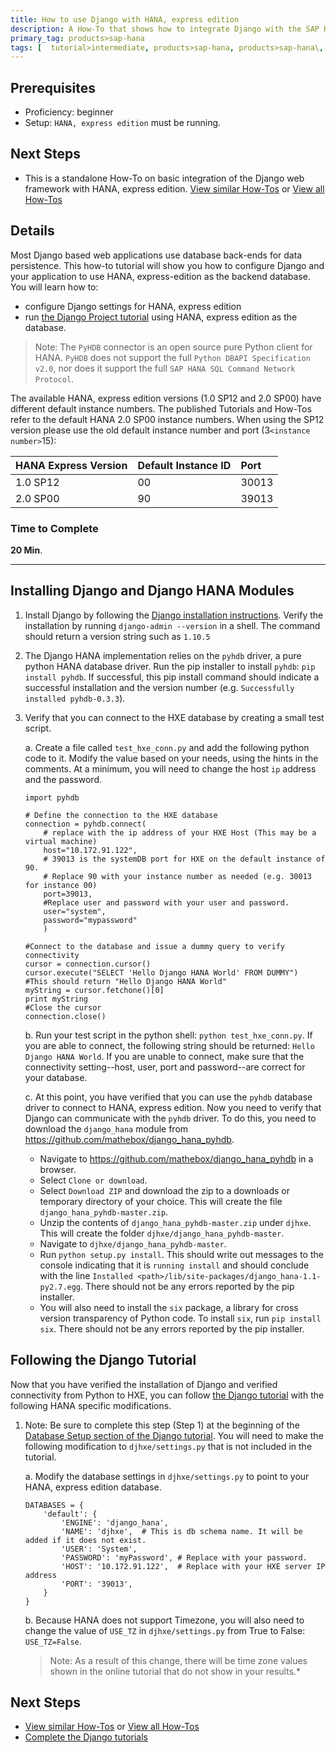 ```yaml
---
title: How to use Django with HANA, express edition
description: A How-To that shows how to integrate Django with the SAP HANA, express edition by identifying HANA specific changes needed to complete the Django `polls` tutorial.
primary_tag: products>sap-hana
tags: [  tutorial>intermediate, products>sap-hana, products>sap-hana\,-express-edition, tutorial>how-to ]
---
```

## Prerequisites  
 - Proficiency: beginner
 - Setup: `HANA, express edition` must be running.

## Next Steps
 - This is a standalone How-To on basic integration of the Django web framework with HANA, express edition. [View similar How-Tos](http://www.sap.com/developer/tutorials.html) or [View all How-Tos](http://www.sap.com/developer/tutorials.html)

## Details
Most Django based web applications use database back-ends for data persistence. This how-to tutorial will show you how to configure Django and your application to use HANA, express-edition as the backend database. You will learn how to:

  - configure Django settings for HANA, express edition
  - run [the Django Project tutorial](https://docs.djangoproject.com/en/1.10/intro/tutorial01/) using HANA, express edition as the database.

>Note: The `PyHDB` connector is an open source pure Python client for HANA. `PyHDB` does not support the full `Python DBAPI Specification v2.0`, nor does it support the full `SAP HANA SQL Command Network Protocol`.

 The available HANA, express edition versions (1.0 SP12 and 2.0 SP00) have different default instance numbers. The published Tutorials and How-Tos refer to the default HANA 2.0 SP00 instance numbers. When using the SP12 version please use the old default instance number and port (3`<instance number>`15):

 HANA Express Version  | Default Instance ID | Port
 :-------------------  | :------------------ | :---------------
 1.0 SP12              |  00                 | 30013
 2.0 SP00              |  90                 | 39013


### Time to Complete
**20 Min**.

---

## Installing Django and Django HANA Modules

1. Install Django by following the [Django installation instructions]( https://docs.djangoproject.com/en/1.10/topics/install/#). Verify the installation by running `django-admin --version` in a shell. The command should return a version string such as `1.10.5`

2. The Django HANA implementation relies on the `pyhdb` driver, a pure python HANA database driver. Run the pip installer to install `pyhdb`: `pip install pyhdb`. If successful, this pip install command should indicate a successful installation and the version number (e.g. `Successfully installed pyhdb-0.3.3`).

3. Verify that you can connect to the HXE database by creating a small test script.

    a. Create a file called `test_hxe_conn.py` and add the following python code to it. Modify the value based on your needs, using the hints in the comments. At a minimum, you will need to change the host `ip` address and the password.

    ```
    import pyhdb

    # Define the connection to the HXE database
    connection = pyhdb.connect(
        # replace with the ip address of your HXE Host (This may be a virtual machine)
        host="10.172.91.122",
        # 39013 is the systemDB port for HXE on the default instance of 90.
        # Replace 90 with your instance number as needed (e.g. 30013 for instance 00)
        port=39013,
        #Replace user and password with your user and password.
        user="system",
        password="mypassword"
        )

    #Connect to the database and issue a dummy query to verify connectivity
    cursor = connection.cursor()
    cursor.execute("SELECT 'Hello Django HANA World' FROM DUMMY")
    #This should return "Hello Django HANA World"
    myString = cursor.fetchone()[0]
    print myString
    #Close the cursor
    connection.close()
    ```

      b. Run your test script in the python shell: `python test_hxe_conn.py`. If you are able to connect, the following string should be returned: `Hello Django HANA World`. If you are unable to connect, make sure that the connectivity setting--host, user, port and password--are correct for your database.

      c. At this point, you have verified that you can use the `pyhdb` database driver to connect to HANA, express edition. Now you need to verify that Django can communicate with the `pyhdb` driver. To do this, you need to download the `django_hana` module from https://github.com/mathebox/django_hana_pyhdb.

      - Navigate to https://github.com/mathebox/django_hana_pyhdb in a browser.
      - Select `Clone or download`.
      - Select `Download ZIP` and download the zip to a downloads or temporary directory of your choice. This will create the file `django_hana_pyhdb-master.zip`.
      - Unzip the contents of `django_hana_pyhdb-master.zip` under `djhxe`. This will create the folder `djhxe/django_hana_pyhdb-master`.
      - Navigate to `djhxe/django_hana_pyhdb-master`.
      - Run  `python setup.py install`. This should write out messages to the console indicating that it is `running install` and should conclude with the line `Installed <path>/lib/site-packages/django_hana-1.1-py2.7.egg`. There should not be any errors reported by the pip installer.
      - You will also need to install the `six` package, a library for cross version transparency of Python code. To install `six`, run `pip install six`. There should not be any errors reported by the pip installer.

## Following the Django Tutorial

Now that you have verified the installation of Django and verified connectivity from Python to HXE, you can follow [the Django tutorial](https://docs.djangoproject.com/en/1.10/intro/tutorial01/) with the following HANA specific modifications.

1. Note: Be sure to complete this step (Step 1) at the beginning of the [Database Setup section of the Django tutorial](https://docs.djangoproject.com/en/1.10/intro/tutorial02/). You will need to make the following modification to `djhxe/settings.py` that is not included in the tutorial.

    a. Modify the database settings in `djhxe/settings.py` to point to your HANA, express edition database.
    ```
    DATABASES = {
        'default': {
            'ENGINE': 'django_hana',
            'NAME': 'djhxe',  # This is db schema name. It will be added if it does not exist.
            'USER': 'System',
            'PASSWORD': 'myPassword', # Replace with your password.
            'HOST': '10.172.91.122',  # Replace with your HXE server IP address
            'PORT': '39013',
        }
    }
    ```
    b. Because HANA does not support Timezone, you will also need to change the value of `USE_TZ` in `djhxe/settings.py` from True to False: `USE_TZ=False`.
    >Note: As a result of this change, there will be time zone values shown in the online tutorial that do not show in your results.*


## Next Steps
 - [View similar How-Tos](http://www.sap.com/developer/tutorials.html) or [View all How-Tos](http://www.sap.com/developer/tutorials.html)
 - [Complete the Django tutorials](https://docs.djangoproject.com/en/1.10/intro/tutorial01/)
